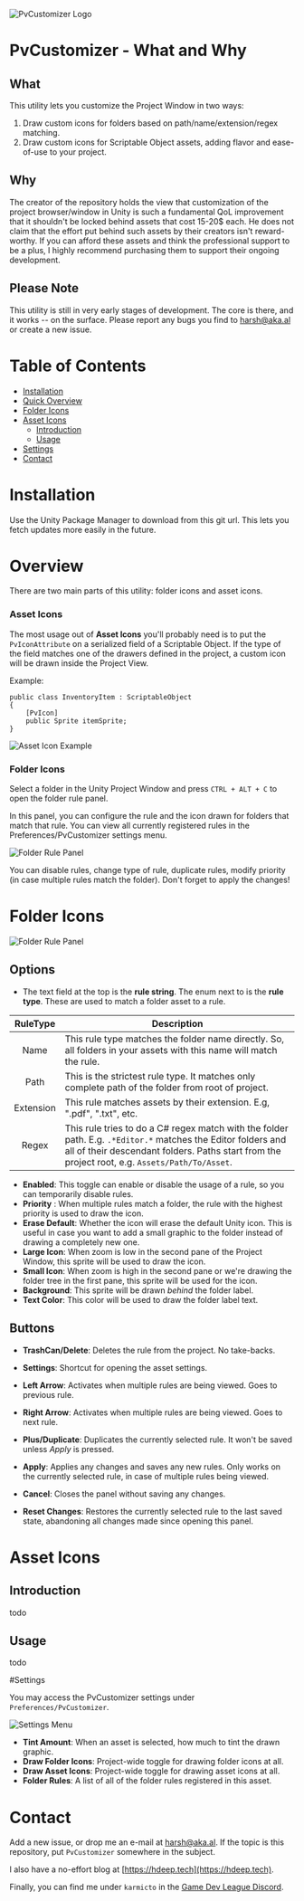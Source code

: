![PvCustomizer Logo](.readme/logo.png "PvCustomizer Logo")

# PvCustomizer - What and Why

## What

This utility lets you customize the Project Window in two ways:

1. Draw custom icons for folders based on path/name/extension/regex matching.
2. Draw custom icons for Scriptable Object assets, adding flavor and ease-of-use to your project.

## Why

The creator of the repository holds the view that customization of the project browser/window in Unity is such a
fundamental QoL improvement that it shouldn't be locked behind assets that cost 15-20$ each. He does not claim that the
effort put behind such assets by their creators isn't reward-worthy. If you can afford these assets and think the
professional support to be a plus, I highly recommend purchasing them to support their ongoing development.

## Please Note

This utility is still in very early stages of development. The core is there, and it works -- on the surface. Please
report any bugs you find to harsh@aka.al or create a new issue.

# Table of Contents

- [Installation](#installation)
- [Quick Overview](#overview)
- [Folder Icons](#folder-icons)
- [Asset Icons](#asset-icons)
    - [Introduction](#asset-icons__introduction)
    - [Usage](#asset-icons__usage)
- [Settings](#settings)
- [Contact](#contact)

# Installation <a name="installation"/>

Use the Unity Package Manager to download from this git url. This lets you fetch updates more easily in the future.

# Overview <a name="overview"/>

There are two main parts of this utility: folder icons and asset icons.

### Asset Icons
The most usage out of **Asset Icons** you'll probably need is to put the `PvIconAttribute` on a serialized field of a Scriptable Object.
If the type of the field matches one of the drawers defined in the project, a custom icon will be drawn inside the Project View.

Example:
```
public class InventoryItem : ScriptableObject 
{
    [PvIcon]
    public Sprite itemSprite;
}
```

![Asset Icon Example](.readme/example1.png "Asset Icons Panel")

### Folder Icons

Select a folder in the Unity Project Window and press `CTRL + ALT + C` to open the folder rule panel.

In this panel, you can configure the rule and the icon drawn for folders that match that rule. You can view all currently registered rules in the Preferences/PvCustomizer settings menu.

![Folder Rule Panel](.readme/example2.png "Folder Rule Panel")

You can disable rules, change type of rule, duplicate rules, modify priority (in case multiple rules match the folder). Don't forget to apply the changes!

# Folder Icons <a name="folder-icons"/>

![Folder Rule Panel](.readme/example2.png "Folder Rule Panel")

## Options

- The text field at the top is the **rule string**. The enum next to is the **rule type**. These are used to match a folder asset to a rule. 
  
| RuleType | Description |
|:--------:|-------------|
| Name | This rule type matches the folder name directly. So, all folders in your assets with this name will match the rule.|
| Path | This is the strictest rule type. It matches only complete path of the folder from root of project. |
| Extension | This rule matches assets by their extension. E.g, ".pdf", ".txt", etc.
| Regex | This rule tries to do a C# regex match with the folder path. E.g. `.*Editor.*` matches the Editor folders and all of their descendant folders. Paths start from the project root, e.g. `Assets/Path/To/Asset`.

- **Enabled**: This toggle can enable or disable the usage of a rule, so you can temporarily disable rules.
- **Priority** : When multiple rules match a folder, the rule with the highest priority is used to draw the icon.
- **Erase Default**: Whether the icon will erase the default Unity icon. This is useful in case you want to add a small graphic to the folder instead of drawing a completely new one.
- **Large Icon**: When zoom is low in the second pane of the Project Window, this sprite will be used to draw the icon.
- **Small Icon**: When zoom is high in the second pane or we're drawing the folder tree in the first pane, this sprite will be used for the icon.
- **Background**: This sprite will be drawn *behind* the folder label.
- **Text Color**: This color will be used to draw the folder label text.

## Buttons

- **TrashCan/Delete**: Deletes the rule from the project. No take-backs.
- **Settings**: Shortcut for opening the asset settings.
- **Left Arrow**: Activates when multiple rules are being viewed. Goes to previous rule.
- **Right Arrow**: Activates when multiple rules are being viewed. Goes to next rule.
- **Plus/Duplicate**: Duplicates the currently selected rule. It won't be saved unless *Apply* is pressed.


- **Apply**: Applies any changes and saves any new rules. Only works on the currently selected rule, in case of multiple rules being viewed.
- **Cancel**: Closes the panel without saving any changes.
- **Reset Changes**: Restores the currently selected rule to the last saved state, abandoning all changes made since opening this panel.

# Asset Icons<a name="asset-icons"/>

## Introduction<a name="asset-icons__introduction"/>

todo

## Usage<a name="asset-icons__usage"/>

todo

#Settings <a name="settings"/>


You may access the PvCustomizer settings under `Preferences/PvCustomizer`.

![Settings Menu](.readme/settings.png "Settings Menu")

- **Tint Amount**: When an asset is selected, how much to tint the drawn graphic.
- **Draw Folder Icons**: Project-wide toggle for drawing folder icons at all.
- **Draw Asset Icons**: Project-wide toggle for drawing asset icons at all.
- **Folder Rules**: A list of all of the folder rules registered in this asset.

# Contact<a name="contact"/>

Add a new issue, or drop me an e-mail at [harsh@aka.al](mailto:harsh@aka.al "Mail to harsh@aka.al"). If the topic is this repository, put `PvCustomizer` somewhere in the subject.

I also have a no-effort blog at [https://hdeep.tech](https://hdeep.tech).

Finally, you can find me under `karmicto` in the [Game Dev League Discord](https://discord.gg/eJbG9VD8R9 "GDL Discord Invite Link").